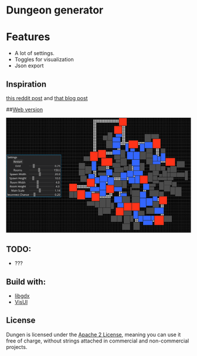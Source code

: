 # Dungeon generator

# Features
- A lot of settings.
- Toggles for visualization
- Json export

## Inspiration

[this reddit post](https://www.reddit.com/r/gamedev/comments/1dlwc4/procedural_dungeon_generation_algorithm_explained/) and [that blog post](https://github.com/adonaac/blog/issues/7) 

##[Web version](https://piotr-j.github.io/dungen/dungen/)

![screenshot](core/assets/ss-v1.png)

## TODO:
- ???

## Build with:
- [libgdx](https://github.com/libgdx/libgdx)
- [VisUI](https://github.com/kotcrab/VisEditor/wiki/VisUI)

## License
Dungen is licensed under the [Apache 2 License](http://www.apache.org/licenses/LICENSE-2.0.html), meaning you
can use it free of charge, without strings attached in commercial and non-commercial projects.
